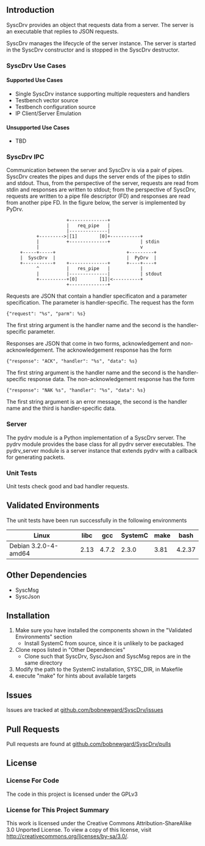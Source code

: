 ## Introduction

SyscDrv provides an object that requests data from a server.
The server is an executable that replies to JSON requests.

SyscDrv manages the lifecycle of the server instance.  The server
is started in the SyscDrv constructor and is stopped in the SyscDrv
destructor.

### SyscDrv Use Cases

#### Supported Use Cases

* Single SyscDrv instance supporting multiple requesters and handlers
* Testbench vector source
* Testbench configuration source
* IP Client/Server Emulation

#### Unsupported Use Cases

* TBD

### SyscDrv IPC

Communication between the server and SyscDrv is via a pair of pipes.
SyscDrv creates the pipes and dups the server ends of the pipes to
stdin and stdout.
Thus, from the perspective of the server, requests are read from stdin and
responses are written to stdout; from the perspective of SyscDrv, requests
are written to a pipe file descriptor (FD) and responses are read from
another pipe FD.  In the figure below, the server is implemented by PyDrv.


                          +--------------+
                          |   req_pipe   |
                          |--------------|
               +--------->|[1]        [0]+-----------+
               |          +--------------+           | stdin
               |                                     v
         +-----+-----+                          +---------+
         |  SyscDrv  |                          |  PyDrv  |
         +-----------+    +--------------+      +----+----+
               ^          |   res_pipe   |           |
               |          |--------------|           | stdout
               +----------+[0]        [1]|<----------+
                          +--------------+


Requests are JSON that contain a handler specificaton and a parameter specification.
The parameter is handler-specific.  The request has the form

    {"request": "%s", "parm": %s}

The first string argument is the handler name and the second is
the handler-specific parameter.

Responses are JSON that come in two forms, acknowledgement and non-acknowledgement.  The
acknowledgement response has the form

    {"response": "ACK", "handler": "%s", "data": %s}

The first string argument is the handler name and the second is
the handler-specific response data.  The non-acknowledgement response has
the form

    {"response": "NAK %s", "handler": "%s", "data": %s}

The first string argument is an error message, the second is
the handler name and the third is handler-specific data.

### Server

The pydrv module is a Python implementation of a SyscDrv server.
The pydrv module provides the base class for all pydrv server
executables.
The pydrv\_server module is a server instance that extends
pydrv with a callback for generating packets.

### Unit Tests

Unit tests check good and bad handler requests.

## Validated Environments

The unit tests have been run successfully in the following environments

| Linux                | libc  | gcc   | SystemC | make | bash   |
|----------------------|-------|-------|---------|------|--------|
| Debian 3.2.0-4-amd64 | 2.13  | 4.7.2 | 2.3.0   | 3.81 | 4.2.37 |

## Other Dependencies

* SyscMsg
* SyscJson

## Installation

1. Make sure you have installed the components shown in the
   "Validated Environments" section
    * Install SystemC from source, since it is unlikely to be
      packaged
1. Clone repos listed in "Other Dependencies"
    * Clone such that SyscDrv, SyscJson and SyscMsg repos are
      in the same directory
1. Modify the path to the SystemC installation, SYSC\_DIR,
   in Makefile
1. execute "make" for hints about available targets

## Issues

Issues are tracked at [github.com/bobnewgard/SyscDrv/issues](https://github.com/bobnewgard/SyscDrv/issues)

## Pull Requests

Pull requests are found at [github.com/bobnewgard/SyscDrv/pulls](https://github.com/bobnewgard/SyscDrv/pulls)

## License

### License For Code

The code in this project is licensed under the GPLv3

### License for This Project Summary

This work is licensed under the Creative Commons Attribution-ShareAlike 3.0
Unported License. To view a copy of this license, visit
http://creativecommons.org/licenses/by-sa/3.0/.
